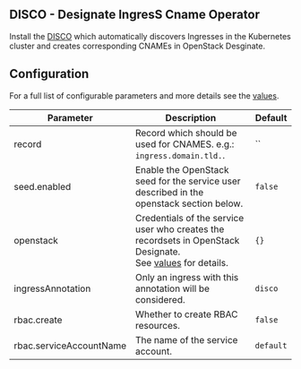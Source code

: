 DISCO - Designate IngresS Cname Operator
----------------------------------------

Install the [DISCO](https://github.com/sapcc/kubernetes-operators/tree/master/disco) which automatically discovers Ingresses in the Kubernetes cluster and creates corresponding CNAMEs in OpenStack Desginate.

## Configuration

For a full list of configurable parameters and more details see the [values](./values.yaml).

| Parameter                 | Description                                                                                                                       | Default   |
|---------------------------|-----------------------------------------------------------------------------------------------------------------------------------|-----------|
| record                    | Record which should be used for CNAMES. e.g.: `ingress.domain.tld.`.                                                              | ``        |                    
| seed.enabled              | Enable the OpenStack seed for the service user described in the openstack section below.                                          | `false`   |
| openstack                 | Credentials of the service user who creates the recordsets in OpenStack Designate. <br> See [values](./values.yaml) for details.  | `{}`      |
| ingressAnnotation         | Only an ingress with this annotation will be considered.                                                                          | `disco`   |
| rbac.create               | Whether to create RBAC resources.                                                                                                 | `false`   |
| rbac.serviceAccountName   | The name of the service account.                                                                                                  | `default` |
